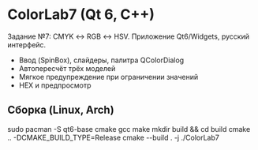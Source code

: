 # ColorLab7 (Qt 6, C++)
Задание №7: CMYK ↔ RGB ↔ HSV. Приложение Qt6/Widgets, русский интерфейс.
- Ввод (SpinBox), слайдеры, палитра QColorDialog
- Автопересчёт трёх моделей
- Мягкое предупреждение при ограничении значений
- HEX и предпросмотр

## Сборка (Linux, Arch)
sudo pacman -S qt6-base cmake gcc make
mkdir build && cd build
cmake .. -DCMAKE_BUILD_TYPE=Release
cmake --build . -j
./ColorLab7
